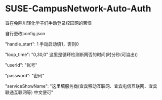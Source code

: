 # SUSE-CampusNetwork-Auto-Auth

旨在免除川轻化学子们手动登录校园网的苦恼

自行更改config.json

"handle_start": 1 手动启动填1，否则0

"loop_time": "0,30,0" 这里是循环检测断网否的时间(时分秒(可溢出))

"userId": "账号"

"password": "密码"

"serviceShowName": "这里填服务商(宜宾移动互联网、宜宾电信互联网、宜宾联通互联网等) 中文便可"

